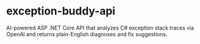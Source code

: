 # exception-buddy-api
AI-powered ASP .NET Core API that analyzes C# exception stack traces via OpenAI and returns plain-English diagnoses and fix suggestions.
